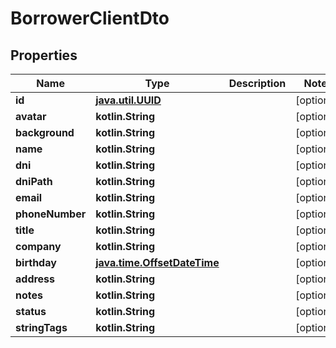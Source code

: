 
# BorrowerClientDto

## Properties
| Name | Type | Description | Notes |
| ------------ | ------------- | ------------- | ------------- |
| **id** | [**java.util.UUID**](java.util.UUID.md) |  |  [optional] |
| **avatar** | **kotlin.String** |  |  [optional] |
| **background** | **kotlin.String** |  |  [optional] |
| **name** | **kotlin.String** |  |  [optional] |
| **dni** | **kotlin.String** |  |  [optional] |
| **dniPath** | **kotlin.String** |  |  [optional] |
| **email** | **kotlin.String** |  |  [optional] |
| **phoneNumber** | **kotlin.String** |  |  [optional] |
| **title** | **kotlin.String** |  |  [optional] |
| **company** | **kotlin.String** |  |  [optional] |
| **birthday** | [**java.time.OffsetDateTime**](java.time.OffsetDateTime.md) |  |  [optional] |
| **address** | **kotlin.String** |  |  [optional] |
| **notes** | **kotlin.String** |  |  [optional] |
| **status** | **kotlin.String** |  |  [optional] |
| **stringTags** | **kotlin.String** |  |  [optional] |



